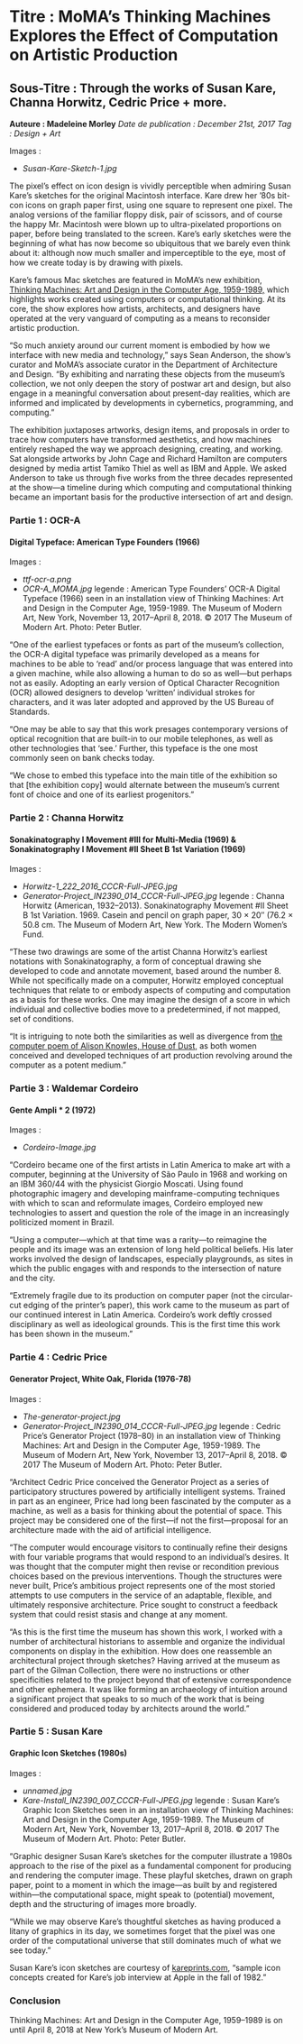 # Titre : MoMA’s Thinking Machines Explores the Effect of Computation on Artistic Production
## Sous-Titre : Through the works of Susan Kare, Channa Horwitz, Cedric Price + more.

**Auteure : Madeleine Morley**
_Date de publication : December 21st, 2017_
_Tag : Design + Art_

Images : 
* _Susan-Kare-Sketch-1.jpg_

The pixel’s effect on icon design is vividly perceptible when admiring Susan Kare’s sketches for the original Macintosh interface. Kare drew her ’80s bit-con icons on graph paper first, using one square to represent one pixel. The analog versions of the familiar floppy disk, pair of scissors, and of course the happy Mr. Macintosh were blown up to ultra-pixelated proportions on paper, before being translated to the screen. Kare’s early sketches were the beginning of what has now become so ubiquitous that we barely even think about it: although now much smaller and imperceptible to the eye, most of how we create today is by drawing with pixels.

Kare’s famous Mac sketches are featured in MoMA’s new exhibition, [Thinking Machines: Art and Design in the Computer Age, 1959-1989,](https://www.moma.org/calendar/exhibitions/3863) which highlights works created using computers or computational thinking. At its core, the show explores how artists, architects, and designers have operated at the very vanguard of computing as a means to reconsider artistic production.

“So much anxiety around our current moment is embodied by how we interface with new media and technology,” says Sean Anderson, the show’s curator and MoMA’s associate curator in the Department of Architecture and Design. “By exhibiting and narrating these objects from the museum’s collection, we not only deepen the story of postwar art and design, but also engage in a meaningful conversation about present-day realities, which are informed and implicated by developments in cybernetics, programming, and computing.”

The exhibition juxtaposes artworks, design items, and proposals in order to trace how computers have transformed aesthetics, and how machines entirely reshaped the way we approach designing, creating, and working. Sat alongside artworks by John Cage and Richard Hamilton are computers designed by media artist Tamiko Thiel as well as IBM and Apple. We asked Anderson to take us through five works from the three decades represented at the show—a timeline during which computing and computational thinking became an important basis for the productive intersection of art and design.

### Partie 1 : OCR-A
#### Digital Typeface: American Type Founders (1966)

Images : 
* _ttf-ocr-a.png_
* _OCR-A_MOMA.jpg_ legende : American Type Founders’ OCR-A Digital Typeface (1966) seen in an installation view of Thinking Machines: Art and Design in the Computer Age, 1959-1989. The Museum of Modern Art, New York, November 13, 2017–April 8, 2018. © 2017 The Museum of Modern Art. Photo: Peter Butler.


“One of the earliest typefaces or fonts as part of the museum’s collection, the OCR-A digital typeface was primarily developed as a means for machines to be able to ‘read’ and/or process language that was entered into a given machine, while also allowing a human to do so as well—but perhaps not as easily. Adopting an early version of Optical Character Recognition (OCR) allowed designers to develop ‘written’ individual strokes for characters, and it was later adopted and approved by the US Bureau of Standards.

“One may be able to say that this work presages contemporary versions of optical recognition that are built-in to our mobile telephones, as well as other technologies that ‘see.’ Further, this typeface is the one most commonly seen on bank checks today.

“We chose to embed this typeface into the main title of the exhibition so that [the exhibition copy] would alternate between the museum’s current font of choice and one of its earliest progenitors.”

### Partie 2 : Channa Horwitz
#### Sonakinatography I Movement #III for Multi-Media (1969) & Sonakinatography I Movement #II Sheet B 1st Variation (1969)

Images :
* _Horwitz-1_222_2016_CCCR-Full-JPEG.jpg_
* _Generator-Project_IN2390_014_CCCR-Full-JPEG.jpg_ legende : Channa Horwitz (American, 1932–2013). Sonakinatography Movement #II Sheet B 1st Variation. 1969. Casein and pencil on graph paper, 30 × 20″ (76.2 × 50.8 cm. The Museum of Modern Art, New York. The Modern Women’s Fund.

“These two drawings are some of the artist Channa Horwitz’s earliest notations with Sonakinatography, a form of conceptual drawing she developed to code and annotate movement, based around the number 8. While not specifically made on a computer, Horwitz employed conceptual techniques that relate to or embody aspects of computing and computation as a basis for these works. One may imagine the design of a score in which individual and collective bodies move to a predetermined, if not mapped, set of conditions.

“It is intriguing to note both the similarities as well as divergence from [the computer poem of Alison Knowles, House of Dust,](http://www.damnmagazine.net/2016/09/07/the-house-of-dust-by-alison-knowles/) as both women conceived and developed techniques of art production revolving around the computer as a potent medium.”

### Partie 3 : Waldemar Cordeiro
#### Gente Ampli * 2 (1972)

Images :
* _Cordeiro-Image.jpg_

“Cordeiro became one of the first artists in Latin America to make art with a computer, beginning at the University of São Paulo in 1968 and working on an IBM 360/44 with the physicist Giorgio Moscati. Using found photographic imagery and developing mainframe-computing techniques with which to scan and reformulate images, Cordeiro employed new technologies to assert and question the role of the image in an increasingly politicized moment in Brazil.

“Using a computer—which at that time was a rarity—to reimagine the people and its image was an extension of long held political beliefs. His later works involved the design of landscapes, especially playgrounds, as sites in which the public engages with and responds to the intersection of nature and the city.

“Extremely fragile due to its production on computer paper (not the circular-cut edging of the printer’s paper), this work came to the museum as part of our continued interest in Latin America. Cordeiro’s work deftly crossed disciplinary as well as ideological grounds. This is the first time this work has been shown in the museum.”

### Partie 4 : Cedric Price
#### Generator Project, White Oak, Florida (1976-78)

Images :
* _The-generator-project.jpg_
* _Generator-Project_IN2390_014_CCCR-Full-JPEG.jpg_ legende : Cedric Price’s Generator Project (1978–80) in an installation view of Thinking Machines: Art and Design in the Computer Age, 1959-1989.  The Museum of Modern Art, New York, November 13, 2017–April 8, 2018. © 2017 The Museum of Modern Art. Photo: Peter Butler.

“Architect Cedric Price conceived the Generator Project as a series of participatory structures powered by artificially intelligent systems. Trained in part as an engineer, Price had long been fascinated by the computer as a machine, as well as a basis for thinking about the potential of space. This project may be considered one of the first—if not the first—proposal for an architecture made with the aid of artificial intelligence.

“The computer would encourage visitors to continually refine their designs with four variable programs that would respond to an individual’s desires. It was thought that the computer might then revise or recondition previous choices based on the previous interventions. Though the structures were never built, Price’s ambitious project represents one of the most storied attempts to use computers in the service of an adaptable, flexible, and ultimately responsive architecture. Price sought to construct a feedback system that could resist stasis and change at any moment.

“As this is the first time the museum has shown this work, I worked with a number of architectural historians to assemble and organize the individual components on display in the exhibition. How does one reassemble an architectural project through sketches? Having arrived at the museum as part of the Gilman Collection, there were no instructions or other specificities related to the project beyond that of extensive correspondence and other ephemera. It was like forming an archaeology of intuition around a significant project that speaks to so much of the work that is being considered and produced today by architects around the world.”

### Partie 5 : Susan Kare
#### Graphic Icon Sketches (1980s)

Images :
* _unnamed.jpg_
* _Kare-Install_IN2390_007_CCCR-Full-JPEG.jpg_ legende : Susan Kare’s Graphic Icon Sketches seen in an installation view of Thinking Machines: Art and Design in the Computer Age, 1959-1989. The Museum of Modern Art, New York, November 13, 2017–April 8, 2018. © 2017 The Museum of Modern Art. Photo: Peter Butler.

“Graphic designer Susan Kare’s sketches for the computer illustrate a 1980s approach to the rise of the pixel as a fundamental component for producing and rendering the computer image. These playful sketches, drawn on graph paper, point to a moment in which the image—as built by and registered within—the computational space, might speak to (potential) movement, depth and the structuring of images more broadly.

“While we may observe Kare’s thoughtful sketches as having produced a litany of graphics in its day, we sometimes forget that the pixel was one order of the computational universe that still dominates much of what we see today.”

Susan Kare’s icon sketches are courtesy of [kareprints.com](http://kareprints.com/), “sample icon concepts created for Kare’s job interview at Apple in the fall of 1982.”


### Conclusion
Thinking Machines: Art and Design in the Computer Age, 1959–1989 is on until April 8, 2018 at New York’s Museum of Modern Art.